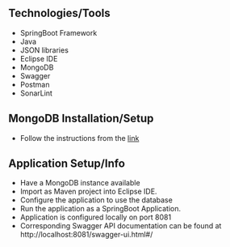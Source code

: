 
## Technologies/Tools

- SpringBoot Framework
- Java
- JSON libraries
- Eclipse IDE
- MongoDB
- Swagger
- Postman
- SonarLint

## MongoDB Installation/Setup

- Follow the instructions from the [link](https://docs.mongodb.com/manual/installation/)

## Application Setup/Info

- Have a MongoDB instance available
- Import as Maven project into Eclipse IDE.
- Configure the application to use the database
- Run the application as a SpringBoot Application.
- Application is configured locally on port 8081
- Corresponding Swagger API documentation can be found at http://localhost:8081/swagger-ui.html#/
